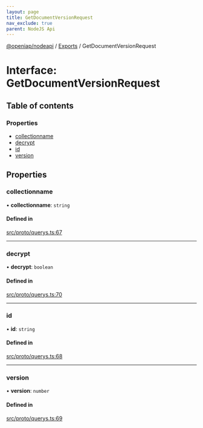 ```yaml
---
layout: page
title: GetDocumentVersionRequest
nav_exclude: true
parent: NodeJS Api
---
```

[@openiap/nodeapi](../README.html) / [Exports](../modules.html) / GetDocumentVersionRequest

# Interface: GetDocumentVersionRequest

## Table of contents

### Properties

- [collectionname](GetDocumentVersionRequest.html#collectionname)
- [decrypt](GetDocumentVersionRequest.html#decrypt)
- [id](GetDocumentVersionRequest.html#id)
- [version](GetDocumentVersionRequest.html#version)

## Properties

### collectionname

• **collectionname**: `string`

#### Defined in

[src/proto/querys.ts:67](https://github.com/openiap/nodeapi/blob/a6b5438/src/proto/querys.ts#L67)

___

### decrypt

• **decrypt**: `boolean`

#### Defined in

[src/proto/querys.ts:70](https://github.com/openiap/nodeapi/blob/a6b5438/src/proto/querys.ts#L70)

___

### id

• **id**: `string`

#### Defined in

[src/proto/querys.ts:68](https://github.com/openiap/nodeapi/blob/a6b5438/src/proto/querys.ts#L68)

___

### version

• **version**: `number`

#### Defined in

[src/proto/querys.ts:69](https://github.com/openiap/nodeapi/blob/a6b5438/src/proto/querys.ts#L69)
